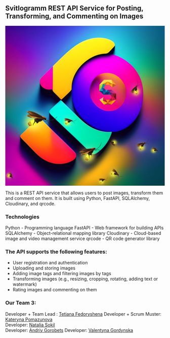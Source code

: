 ## Svitlogramm REST API Service for Posting, Transforming, and Commenting on Images

<img src="Svitlogramm.jpg" align="center" style="width: 860px"  />

This is a REST API service that allows users to post images, transform them and comment on them. It is built using Python, FastAPI, SQLAlchemy, Cloudinary, and qrcode.

### Technologies

Python - Programming language
FastAPI - Web framework for building APIs
SQLAlchemy - Object-relational mapping library
Cloudinary - Cloud-based image and video management service
qrcode - QR code generator library

### The API supports the following features:

- User registration and authentication
- Uploading and storing images
- Adding image tags and filtering images by tags
- Transforming images (e.g., resizing, cropping, rotating, adding text or watermark)
- Rating images and commenting on them

### Our Team 3:

Developer + Team Lead : [Tetiana Fedoryshena](https://github.com/armandabasi)
Developer + Scrum Muster: [Kateryna Pomazunova](https://github.com/KatePomazunova)  
Developer: [Natalia Sokil](https://github.com/Natalkina)  
Developer: [Andriy Gorobets](https://github.com/gorandalex)
Developer: [Valentyna Gordynska](https://github.com/Valekantina)
